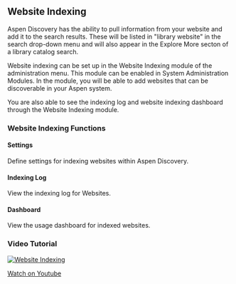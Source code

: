 ## Website Indexing

Aspen Discovery has the ability to pull information from your website and add it to the search results. These will be listed in "library website" in the search drop-down menu and will also appear in the Explore More secton of a library catalog search. 

Website indexing can be set up in the Website Indexing module of the administration menu. This module can be enabled in System Administration Modules. In the module, you will be able to add websites that can be discoverable in your Aspen system.

You are also able to see the indexing log and website indexing dashboard through the Website Indexing module.

### Website Indexing Functions

#### Settings
Define settings for indexing websites within Aspen Discovery.
#### Indexing Log
View the indexing log for Websites.
#### Dashboard
View the usage dashboard for indexed websites.

### Video Tutorial

[![Website Indexing](/manual/images/Web-Indexing.jpg)](https://youtu.be/OXY63xDcN9k)

[Watch on Youtube](https://youtu.be/OXY63xDcN9k)

